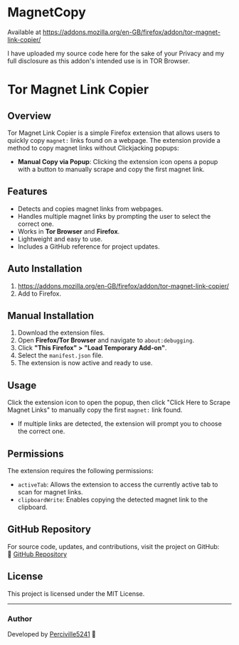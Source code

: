 # MagnetCopy

Available at https://addons.mozilla.org/en-GB/firefox/addon/tor-magnet-link-copier/

I have uploaded my source code here for the sake of your Privacy and my full disclosure as this addon's intended use is in TOR Browser.

# Tor Magnet Link Copier

## Overview
Tor Magnet Link Copier is a simple Firefox extension that allows users to quickly copy `magnet:` links found on a webpage. The extension provide a method to copy magnet links without Clickjacking popups:

- **Manual Copy via Popup**: Clicking the extension icon opens a popup with a button to manually scrape and copy the first magnet link.

## Features
- Detects and copies magnet links from webpages.
- Handles multiple magnet links by prompting the user to select the correct one.
- Works in **Tor Browser** and **Firefox**.
- Lightweight and easy to use.
- Includes a GitHub reference for project updates.

## Auto Installation
1. https://addons.mozilla.org/en-GB/firefox/addon/tor-magnet-link-copier/
2. Add to Firefox.

## Manual Installation
1. Download the extension files.
2. Open **Firefox/Tor Browser** and navigate to `about:debugging`.
3. Click **"This Firefox" > "Load Temporary Add-on"**.
4. Select the `manifest.json` file.
5. The extension is now active and ready to use.

## Usage
Click the extension icon to open the popup, then click "Click Here to Scrape Magnet Links" to manually copy the first `magnet:` link found.
- If multiple links are detected, the extension will prompt you to choose the correct one.

## Permissions
The extension requires the following permissions:
- `activeTab`: Allows the extension to access the currently active tab to scan for magnet links.
- `clipboardWrite`: Enables copying the detected magnet link to the clipboard.

## GitHub Repository
For source code, updates, and contributions, visit the project on GitHub:  
🔗 [GitHub Repository](https://github.com/Perciville5241)

## License
This project is licensed under the MIT License.

---

### Author
Developed by [Perciville5241](https://github.com/Perciville5241) 🚀
